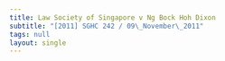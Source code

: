 ```yaml
---
title: Law Society of Singapore v Ng Bock Hoh Dixon
subtitle: "[2011] SGHC 242 / 09\_November\_2011"
tags: null
layout: single
---
```


